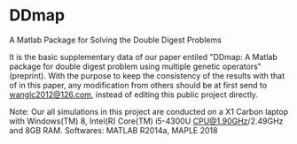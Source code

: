 # DDmap
A Matlab Package for Solving the Double Digest Problems

It is the basic supplementary data of our paper entiled "DDmap: A Matlab package for double digest problem using multiple genetic operators" (preprint). With the purpose to keep the consistency of the results with that of in this paper, any modification from others should be at first send to wanglc2012@126.com, instead of editing this public project directly.

Note: Our all simulations in this project are conducted on a X1 Carbon laptop with Windows(TM) 8, Intel(R) Core(TM) i5-4300U CPU@1.90GHz/2.49GHz and 8GB RAM. Softwares: MATLAB R2014a, MAPLE 2018




